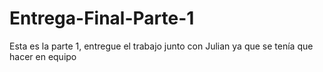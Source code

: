 # Entrega-Final-Parte-1
Esta es la parte 1, entregue el trabajo junto con Julian ya que se tenía que hacer en equipo
